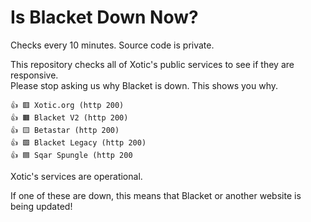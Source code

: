 # Is Blacket Down Now?
Checks every 10 minutes. Source code is private.   
  
This repository checks all of Xotic's public services to see if they are responsive.   
Please stop asking us why Blacket is down. This shows you why.   
  
```
👍 🟥 Xotic.org (http 200)
👍 🟧 Blacket V2 (http 200)
👍 🟨 Betastar (http 200)
👍 🟩 Blacket Legacy (http 200)
👍 🟦 Sqar Spungle (http 200
```
  
Xotic's services are operational.   
  
If one of these are down, this means that Blacket or another website is being updated!